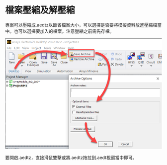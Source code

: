 # 檔案壓縮及解壓縮

專案可以壓縮成.aedtz以節省檔案大小，可以選擇是否要將模擬資料放進壓縮檔當中。也可以選擇要加入的檔案。注意壓縮之前需先存檔。

![](<../.gitbook/assets/image (6).png>)

要開啟.aedtz，直接滑鼠雙擊或將.aedtz拖拉到.aedt視窗當中即可。
